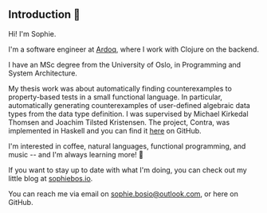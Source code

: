 ## Introduction 👋

Hi! I'm Sophie.

I'm a software engineer at [Ardoq](https://ardoq.com), where I work with Clojure on the backend.

I have an MSc degree from the University of Oslo, in Programming and System Architecture.

My thesis work was about automatically finding counterexamples to property-based tests in a small functional language. In particular, automatically generating counterexamples of user-defined algebraic data types from the data type definition. I was supervised by Michael Kirkedal Thomsen and Joachim Tilsted Kristensen. The project, Contra, was implemented in Haskell and you can find it [here](https://github.com/SophieBosio/contra) on GitHub.

I'm interested in coffee, natural languages, functional programming, and music -- and I'm always learning more! 🌱

If you want to stay up to date with what I'm doing, you can check out my little blog at [sophiebos.io](https://sophiebos.io).

You can reach me via email on [sophie.bosio@outlook.com](mailto:sophie.bosio@outlook.com), or here on GitHub.
